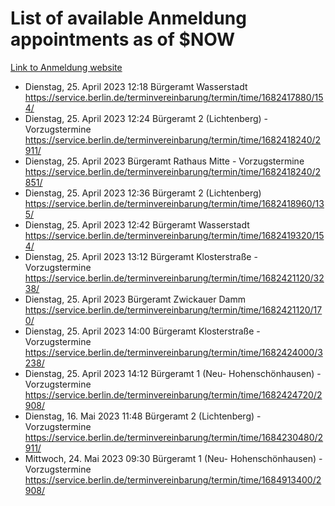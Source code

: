 # List of available Anmeldung appointments as of $NOW
[Link to Anmeldung website](https://service.berlin.de/terminvereinbarung/termin/tag.php?termin=1&anliegen[]=120686&dienstleisterlist=122210,122217,327316,122219,327312,122227,327314,122231,327346,122243,327348,122254,122252,329742,122260,329745,122262,329748,122271,327278,122273,327274,122277,327276,330436,122280,327294,122282,327290,122284,327292,122291,327270,122285,327266,122286,327264,122296,327268,150230,329760,122297,327286,122294,327284,122312,329763,122314,329775,122304,327330,122311,327334,122309,327332,317869,122281,327352,122279,329772,122283,122276,327324,122274,327326,122267,329766,122246,327318,122251,327320,122257,327322,122208,327298,122226,327300&herkunft=http%3A%2F%2Fservice.berlin.de%2Fdienstleistung%2F120686%2F)
- Dienstag, 25. April 2023 12:18 Bürgeramt Wasserstadt https://service.berlin.de/terminvereinbarung/termin/time/1682417880/154/
- Dienstag, 25. April 2023 12:24 Bürgeramt 2 (Lichtenberg) - Vorzugstermine https://service.berlin.de/terminvereinbarung/termin/time/1682418240/2911/
- Dienstag, 25. April 2023  Bürgeramt Rathaus Mitte - Vorzugstermine https://service.berlin.de/terminvereinbarung/termin/time/1682418240/2851/
- Dienstag, 25. April 2023 12:36 Bürgeramt 2 (Lichtenberg) https://service.berlin.de/terminvereinbarung/termin/time/1682418960/135/
- Dienstag, 25. April 2023 12:42 Bürgeramt Wasserstadt https://service.berlin.de/terminvereinbarung/termin/time/1682419320/154/
- Dienstag, 25. April 2023 13:12 Bürgeramt Klosterstraße - Vorzugstermine https://service.berlin.de/terminvereinbarung/termin/time/1682421120/3238/
- Dienstag, 25. April 2023  Bürgeramt Zwickauer Damm https://service.berlin.de/terminvereinbarung/termin/time/1682421120/170/
- Dienstag, 25. April 2023 14:00 Bürgeramt Klosterstraße - Vorzugstermine https://service.berlin.de/terminvereinbarung/termin/time/1682424000/3238/
- Dienstag, 25. April 2023 14:12 Bürgeramt 1 (Neu- Hohenschönhausen) - Vorzugstermine https://service.berlin.de/terminvereinbarung/termin/time/1682424720/2908/
- Dienstag, 16. Mai 2023 11:48 Bürgeramt 2 (Lichtenberg) - Vorzugstermine https://service.berlin.de/terminvereinbarung/termin/time/1684230480/2911/
- Mittwoch, 24. Mai 2023 09:30 Bürgeramt 1 (Neu- Hohenschönhausen) - Vorzugstermine https://service.berlin.de/terminvereinbarung/termin/time/1684913400/2908/
